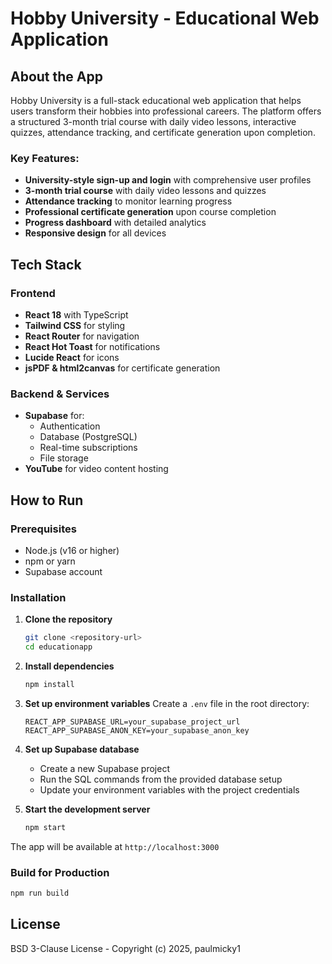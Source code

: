 # Hobby University - Educational Web Application

## About the App

Hobby University is a full-stack educational web application that helps users transform their hobbies into professional careers. The platform offers a structured 3-month trial course with daily video lessons, interactive quizzes, attendance tracking, and certificate generation upon completion.

### Key Features:
- **University-style sign-up and login** with comprehensive user profiles
- **3-month trial course** with daily video lessons and quizzes
- **Attendance tracking** to monitor learning progress
- **Professional certificate generation** upon course completion
- **Progress dashboard** with detailed analytics
- **Responsive design** for all devices

## Tech Stack

### Frontend
- **React 18** with TypeScript
- **Tailwind CSS** for styling
- **React Router** for navigation
- **React Hot Toast** for notifications
- **Lucide React** for icons
- **jsPDF & html2canvas** for certificate generation

### Backend & Services
- **Supabase** for:
  - Authentication
  - Database (PostgreSQL)
  - Real-time subscriptions
  - File storage
- **YouTube** for video content hosting

## How to Run

### Prerequisites
- Node.js (v16 or higher)
- npm or yarn
- Supabase account

### Installation

1. **Clone the repository**
   ```bash
   git clone <repository-url>
   cd educationapp
   ```

2. **Install dependencies**
   ```bash
   npm install
   ```

3. **Set up environment variables**
   Create a `.env` file in the root directory:
   ```env
   REACT_APP_SUPABASE_URL=your_supabase_project_url
   REACT_APP_SUPABASE_ANON_KEY=your_supabase_anon_key
   ```

4. **Set up Supabase database**
   - Create a new Supabase project
   - Run the SQL commands from the provided database setup
   - Update your environment variables with the project credentials

5. **Start the development server**
   ```bash
   npm start
   ```

The app will be available at `http://localhost:3000`

### Build for Production
```bash
npm run build
```

## License

BSD 3-Clause License - Copyright (c) 2025, paulmicky1 